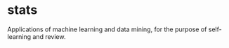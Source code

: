 # stats
Applications of machine learning and data mining, for the purpose of self-learning and review.
